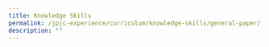 ```yaml
---
title: Knowledge Skills
permalink: /jpjc-experience/curriculum/knowledge-skills/general-paper/
description: ""
---
```

